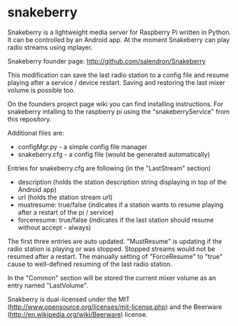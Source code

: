 snakeberry
==========

Snakeberry is a lightweight media server for Raspberry Pi written in Python. It can be controlled by an Android app. At the moment Snakeberry can play radio streams using mplayer.

Snakeberry founder page: http://github.com/salendron/Snakeberry

This modification can save the last radio station to a config file and resume playing after a service / device restart. Saving and restoring the last mixer volume is possible too.

On the founders project page wiki you can find installing instructions. For snakeberry intalling to the raspberry pi using the "snakeberryService" from this repository.

Additional files are:
* configMgr.py - a simple config file manager
* snakeberry.cfg - a config file (would be generated automatically)

Entries for snakeberry.cfg are following (in the "LastStream" section)
- description (holds the station description string displaying in top of the Android app)
- url (holds the station stream url)
- mustresume: true/false (indicates if a station wants to resume playing after a restart of the pi / service)
- forceresume: true/false (indicates if the last station should resume without accept - always)

The first three entries are auto updated. "MustResume" is updating if the radio station is playing or was stopped. Stopped streams would not be resumed after a restart. The manually setting of "ForceResume" to "true" cause to well-defined resuming of the last radio station.

In the "Common" section will be stored the current mixer volume as an entry named "LastVolume".


Snakberry is dual-licensed under the MIT (http://www.opensource.org/licenses/mit-license.php) and the Beerware (http://en.wikipedia.org/wiki/Beerware) license.
